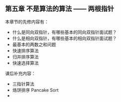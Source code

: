 ## 第五章 不是算法的算法 —— 两根指针

本章节的先修内容有：

* 什么是同向双指针，有哪些基本的同向双指针面试题？
* 什么是相向双指针，有哪些基本的相向双指针面试题？
* 最基本的两数之和问题
* 快速排序算法
* 归并排序算法
* 快速选择算法

课后补充内容：

* 三指针算法
* 烙饼排序 Pancake Sort
* 



